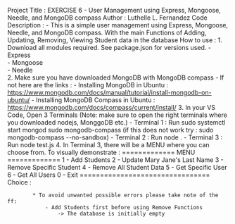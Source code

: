 Project Title : EXERCISE 6 -  User Management using Express, Mongoose, Needle, and MongoDB compass
Author : Luthelle L. Fernandez
Code Description : 
    - This is a simple user management using Express, Mongoose, Needle, and MongoDB compass. With the main Functions of Adding, Updating, Removing, Viewing Student data in the database
How to use :
    1. Download all modules required. See package.json for versions used.
        - Express  
        - Mongoose  
        - Needle  
    2. Make sure you have downloaded MongoDB with MongoDB compass
        - If not here are the links :
            - Installing MongoDB in Ubuntu : https://www.mongodb.com/docs/manual/tutorial/install-mongodb-on-ubuntu/
            - Installing MongoDB Compass in Ubuntu : https://www.mongodb.com/docs/compass/current/install/
    3. In your VS Code, Open 3 Terminals (Note: make sure to open the right terminals where you downloaded nodejs, MonggoDB etc.)
        - Terminal 1 : 
                Run 
                    sudo systemctl start mongod
                    sudo mongodb-compass        (if this does not work try : sudo mongodb-compass --no-sandbox)
        - Terminal 2 :
                Run
                    node .
        - Terminal 3 :
                Run
                    node test.js
    4. In Terminal 3, there will be a MENU where you can choose from.
        To visually demonstrate :
            ============= MENU =============
            1 - Add Students
            2 - Update Mary Jane's Last Name
            3 - Remove Specific Student
            4 - Remove All Student Data
            5 - Get Specific User
            6 - Get All Users
            0 - Exit
            ================================
            Choice : 

            * To avoid unwanted possible errors please take note of the ff:
                - Add Students first before using Remove Functions
                    -> The database is initially empty


